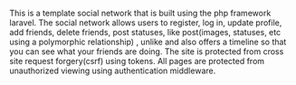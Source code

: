 This is a template social network that is built using the php framework laravel.
The social network allows users to register, log in,  update profile, add friends, delete friends, post statuses, like post(images, statuses, etc using
a polymorphic relationship) , unlike and also offers a timeline so that you can see what your friends are doing.
The site is protected from cross site request forgery(csrf) using tokens. All pages are protected from unauthorized viewing using authentication middleware.